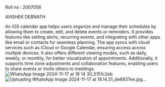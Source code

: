 Roll no : 2007056 


AVISHEK DEBNATH

An iOS calendar app helps users organize and manage their schedules by allowing them to create, edit, and delete events or reminders. It provides features like setting alerts, recurring events, and integrating with other apps like email or contacts for seamless planning. The app syncs with cloud services such as iCloud or Google Calendar, ensuring access across multiple devices. It also offers different viewing modes, such as daily, weekly, or monthly, for better visualization of appointments. Additionally, it supports time zone adjustments and collaboration features, enabling users to share events or invite others to meetings.
![WhatsApp Image 2024-11-17 at 18 14 30_5151c2eb](https://github.com/user-attachments/assets/2fe1d6df-4677-4c92-a694-cd44920c842f)
![Uploading WhatsApp Image 2024-11-17 at 18.14.31_de6937ee.jpg…]()
